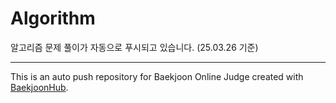 # Algorithm


알고리즘 문제 풀이가 자동으로 푸시되고 있습니다. (25.03.26 기준)

---
This is an auto push repository for Baekjoon Online Judge created with [BaekjoonHub](https://github.com/BaekjoonHub/BaekjoonHub).
